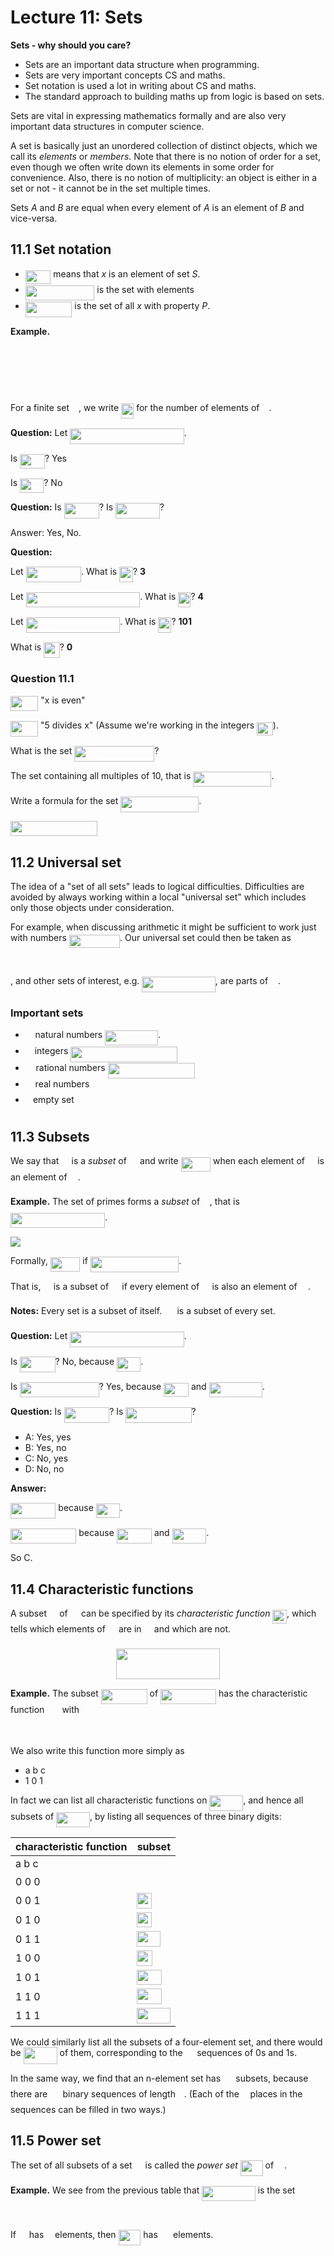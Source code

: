 # Lecture 11: Sets

**Sets - why should you care?**

- Sets are an important data structure when programming.
- Sets are very important concepts CS and maths.
- Set notation is used a lot in writing about CS and maths.
- The standard approach to building maths up from logic is based on sets.

Sets are vital in expressing mathematics formally and are also very important
data structures in computer science.

A set is basically just an unordered collection of distinct objects, which we
call its _elements_ or _members_. Note that there is no notion of order for a
set, even though we often write down its elements in some order for convenience.
Also, there is no notion of multiplicity: an object is either in a set or not -
it cannot be in the set multiple times.

Sets _A_ and _B_ are equal when every element of _A_ is an element of _B_ and
vice-versa.

## 11.1 Set notation

- <img src="/lectures/tex/f6df514422dc78ee1050d56402d63ef9.svg?invert_in_darkmode&sanitize=true" align=middle width=40.513527449999984pt height=22.465723500000017pt/> means that _x_ is an element of set _S_.
- <img src="/lectures/tex/1f0baa1f7eae73d789419b02f13a70ea.svg?invert_in_darkmode&sanitize=true" align=middle width=110.58206114999999pt height=24.65753399999998pt/> is the set with elements <img src="/lectures/tex/d5c9279a24b113348b150b31b3e4f0e9.svg?invert_in_darkmode&sanitize=true" align=middle width=91.40398244999999pt height=14.15524440000002pt/>
- <img src="/lectures/tex/9945ec71be114e1aa39e8cf726f4648c.svg?invert_in_darkmode&sanitize=true" align=middle width=74.54902125pt height=24.65753399999998pt/> is the set of all _x_ with property _P_.

**Example.**

<p align="center"><img src="/lectures/tex/0831bd557c17a9083d545f27679e6bc9.svg?invert_in_darkmode&sanitize=true" align=middle width=323.9492586pt height=16.438356pt/></p>
<p align="center"><img src="/lectures/tex/c61353f4d79a18be78a2d1f393a628fb.svg?invert_in_darkmode&sanitize=true" align=middle width=133.33325775pt height=16.438356pt/></p>
<p align="center"><img src="/lectures/tex/91c26afa6786e50f00a847e05659c4eb.svg?invert_in_darkmode&sanitize=true" align=middle width=100.45663319999998pt height=16.438356pt/></p>

For a finite set <img src="/lectures/tex/e257acd1ccbe7fcb654708f1a866bfe9.svg?invert_in_darkmode&sanitize=true" align=middle width=11.027402099999989pt height=22.465723500000017pt/>, we write <img src="/lectures/tex/65840c883e7323ab67192c3db4729de1.svg?invert_in_darkmode&sanitize=true" align=middle width=20.159830349999993pt height=24.65753399999998pt/> for the number of elements of <img src="/lectures/tex/e257acd1ccbe7fcb654708f1a866bfe9.svg?invert_in_darkmode&sanitize=true" align=middle width=11.027402099999989pt height=22.465723500000017pt/>.

**Question:** Let <img src="/lectures/tex/6c4428fe578b3435e53c1acd6a6d030b.svg?invert_in_darkmode&sanitize=true" align=middle width=182.51896409999998pt height=24.65753399999998pt/>.

Is <img src="/lectures/tex/f2327da2f28224c690e81d27baf85f74.svg?invert_in_darkmode&sanitize=true" align=middle width=39.807693749999984pt height=22.465723500000017pt/>? Yes

Is <img src="/lectures/tex/af8562d7be650ceb0abd32e1c31104a2.svg?invert_in_darkmode&sanitize=true" align=middle width=38.173335749999985pt height=22.831056599999986pt/>? No

**Question:** Is <img src="/lectures/tex/3e3bbc408c616bb1d2909c5a57f7efeb.svg?invert_in_darkmode&sanitize=true" align=middle width=56.24611244999999pt height=24.65753399999998pt/>? Is <img src="/lectures/tex/e3501d225d4caf98a243c3e088b02fab.svg?invert_in_darkmode&sanitize=true" align=middle width=70.60679174999999pt height=24.65753399999998pt/>?

Answer: Yes, No.

**Question:**

Let <img src="/lectures/tex/8cdfdca660369c4088f26a103cff8cd9.svg?invert_in_darkmode&sanitize=true" align=middle width=88.43404019999998pt height=24.65753399999998pt/>. What is <img src="/lectures/tex/b131ee40f802f4941063a6a8351c97d5.svg?invert_in_darkmode&sanitize=true" align=middle width=21.74091809999999pt height=24.65753399999998pt/>? **3**

Let <img src="/lectures/tex/5c7a680f371832cf155e80cc0eea4411.svg?invert_in_darkmode&sanitize=true" align=middle width=182.51896409999998pt height=24.65753399999998pt/>. What is <img src="/lectures/tex/65840c883e7323ab67192c3db4729de1.svg?invert_in_darkmode&sanitize=true" align=middle width=20.159830349999993pt height=24.65753399999998pt/>? **4**

Let <img src="/lectures/tex/abbfcd889a362deba9a7101429f6adbc.svg?invert_in_darkmode&sanitize=true" align=middle width=150.7017996pt height=24.65753399999998pt/>. What is <img src="/lectures/tex/64d5b62235f6fbfef0ee9c4ec7f7624e.svg?invert_in_darkmode&sanitize=true" align=middle width=21.021758999999992pt height=24.65753399999998pt/>? **101**

What is <img src="/lectures/tex/53ad727ba87ae15d58f31805f1f26432.svg?invert_in_darkmode&sanitize=true" align=middle width=25.57086674999999pt height=24.65753399999998pt/>? **0**

### Question 11.1

<img src="/lectures/tex/9558402e4701b4901b73fda0b34173be.svg?invert_in_darkmode&sanitize=true" align=middle width=44.39492144999999pt height=24.65753399999998pt/> "x is even"

<img src="/lectures/tex/717a497105a214f1c655cd26cfd8e001.svg?invert_in_darkmode&sanitize=true" align=middle width=44.16666704999999pt height=24.65753399999998pt/> "5 divides x" (Assume we're working in the integers <img src="/lectures/tex/97724efe1d61e77783b76251d3ae68dc.svg?invert_in_darkmode&sanitize=true" align=middle width=25.570741349999988pt height=21.18721440000001pt/>).

What is the set <img src="/lectures/tex/ea7ee7e9becffadaef1942b97975e3b7.svg?invert_in_darkmode&sanitize=true" align=middle width=128.09346824999997pt height=24.65753399999998pt/>?

The set containing all multiples of 10, that is <img src="/lectures/tex/193a538e58aada3f09c221e1c9d06279.svg?invert_in_darkmode&sanitize=true" align=middle width=125.11406654999999pt height=24.65753399999998pt/>.

Write a formula for the set <img src="/lectures/tex/95bbeb3ff6f126f4f90b12125a8e3bea.svg?invert_in_darkmode&sanitize=true" align=middle width=125.11406654999999pt height=24.65753399999998pt/>.

<img src="/lectures/tex/25e82f2d09e70e00054f3166bedbda86.svg?invert_in_darkmode&sanitize=true" align=middle width=139.0524102pt height=24.65753399999998pt/>

## 11.2 Universal set

The idea of a "set of all sets" leads to logical difficulties. Difficulties are
avoided by always working within a local "universal set" which includes only
those objects under consideration.

For example, when discussing arithmetic it might be sufficient to work just with
numbers <img src="/lectures/tex/5a1c15190d207b036ba70588a3a3b15a.svg?invert_in_darkmode&sanitize=true" align=middle width=81.27835979999999pt height=21.18721440000001pt/>. Our universal set could then be taken as

<p align="center"><img src="/lectures/tex/821944705ea61bde1bf97d240809b162.svg?invert_in_darkmode&sanitize=true" align=middle width=134.24624895pt height=16.438356pt/></p>

, and other sets of interest, e.g. <img src="/lectures/tex/327ec78623d1a3d9e7668ebd5b0022b7.svg?invert_in_darkmode&sanitize=true" align=middle width=117.55702859999997pt height=24.65753399999998pt/>, are parts of
<img src="/lectures/tex/4fd661cfefdf4318d1aa35fb483796b2.svg?invert_in_darkmode&sanitize=true" align=middle width=11.87217899999999pt height=22.648391699999998pt/>.

### Important sets

- <img src="/lectures/tex/4fd661cfefdf4318d1aa35fb483796b2.svg?invert_in_darkmode&sanitize=true" align=middle width=11.87217899999999pt height=22.648391699999998pt/> natural numbers <img src="/lectures/tex/23ab5f88fff6bc77e39976f07a64ad20.svg?invert_in_darkmode&sanitize=true" align=middle width=84.93134594999998pt height=24.65753399999998pt/>.
- <img src="/lectures/tex/b9477ea14234215f4d516bad55d011b8.svg?invert_in_darkmode&sanitize=true" align=middle width=10.95894029999999pt height=22.648391699999998pt/> integers <img src="/lectures/tex/f9308236d569f86005633f85db36d673.svg?invert_in_darkmode&sanitize=true" align=middle width=170.77593059999998pt height=24.65753399999998pt/>
- <img src="/lectures/tex/0f452ec0bcf578fa387e4857f80f03f4.svg?invert_in_darkmode&sanitize=true" align=middle width=12.785434199999989pt height=22.648391699999998pt/> rational numbers <img src="/lectures/tex/36cbdba2d529a6aafad364c8c4c3befd.svg?invert_in_darkmode&sanitize=true" align=middle width=139.809846pt height=24.65753399999998pt/>
- <img src="/lectures/tex/f3e711926cecfed3003f9ae341f3d92b.svg?invert_in_darkmode&sanitize=true" align=middle width=11.87217899999999pt height=22.648391699999998pt/> real numbers
- <img src="/lectures/tex/53fe7f87db69e0ed1312d865111c131f.svg?invert_in_darkmode&sanitize=true" align=middle width=8.219209349999991pt height=24.65753399999998pt/> empty set <img src="/lectures/tex/4ff29620e88188582cae13f73fcb04b2.svg?invert_in_darkmode&sanitize=true" align=middle width=16.438418699999993pt height=24.65753399999998pt/>

## 11.3 Subsets

We say that <img src="/lectures/tex/53d147e7f3fe6e47ee05b88b166bd3f6.svg?invert_in_darkmode&sanitize=true" align=middle width=12.32879834999999pt height=22.465723500000017pt/> is a _subset_ of <img src="/lectures/tex/61e84f854bc6258d4108d08d4c4a0852.svg?invert_in_darkmode&sanitize=true" align=middle width=13.29340979999999pt height=22.465723500000017pt/> and write <img src="/lectures/tex/3c8b983d929a7dc3bcb427bbf20e86d6.svg?invert_in_darkmode&sanitize=true" align=middle width=47.539839599999986pt height=22.465723500000017pt/> when each element
of <img src="/lectures/tex/53d147e7f3fe6e47ee05b88b166bd3f6.svg?invert_in_darkmode&sanitize=true" align=middle width=12.32879834999999pt height=22.465723500000017pt/> is an element of <img src="/lectures/tex/61e84f854bc6258d4108d08d4c4a0852.svg?invert_in_darkmode&sanitize=true" align=middle width=13.29340979999999pt height=22.465723500000017pt/>.

**Example.** The set of primes forms a _subset_ of <img src="/lectures/tex/4fd661cfefdf4318d1aa35fb483796b2.svg?invert_in_darkmode&sanitize=true" align=middle width=11.87217899999999pt height=22.648391699999998pt/>, that is <img src="/lectures/tex/f8237436d95f7b6e9d9b5d71579ef238.svg?invert_in_darkmode&sanitize=true" align=middle width=151.34683739999997pt height=24.65753399999998pt/>.

![](images/L10-P16.png)

Formally, <img src="/lectures/tex/3c8b983d929a7dc3bcb427bbf20e86d6.svg?invert_in_darkmode&sanitize=true" align=middle width=47.539839599999986pt height=22.465723500000017pt/> if <img src="/lectures/tex/ca9e4bc485ba76efbfb1eeca0add5a5f.svg?invert_in_darkmode&sanitize=true" align=middle width=141.47792339999998pt height=24.65753399999998pt/>.

That is, <img src="/lectures/tex/53d147e7f3fe6e47ee05b88b166bd3f6.svg?invert_in_darkmode&sanitize=true" align=middle width=12.32879834999999pt height=22.465723500000017pt/> is a subset of <img src="/lectures/tex/61e84f854bc6258d4108d08d4c4a0852.svg?invert_in_darkmode&sanitize=true" align=middle width=13.29340979999999pt height=22.465723500000017pt/> if every element of <img src="/lectures/tex/53d147e7f3fe6e47ee05b88b166bd3f6.svg?invert_in_darkmode&sanitize=true" align=middle width=12.32879834999999pt height=22.465723500000017pt/> is also an element of
<img src="/lectures/tex/61e84f854bc6258d4108d08d4c4a0852.svg?invert_in_darkmode&sanitize=true" align=middle width=13.29340979999999pt height=22.465723500000017pt/>.

**Notes:** Every set is a subset of itself. <img src="/lectures/tex/4ff29620e88188582cae13f73fcb04b2.svg?invert_in_darkmode&sanitize=true" align=middle width=16.438418699999993pt height=24.65753399999998pt/> is a subset of every set.

**Question:** Let <img src="/lectures/tex/6c4428fe578b3435e53c1acd6a6d030b.svg?invert_in_darkmode&sanitize=true" align=middle width=182.51896409999998pt height=24.65753399999998pt/>.

Is <img src="/lectures/tex/4f59846a3287403b6fc42ed9de7e52a6.svg?invert_in_darkmode&sanitize=true" align=middle width=56.43824834999999pt height=24.65753399999998pt/>? No, because <img src="/lectures/tex/089abefb2a541f5b395e299786d321ff.svg?invert_in_darkmode&sanitize=true" align=middle width=38.173335749999985pt height=22.831056599999986pt/>.

Is <img src="/lectures/tex/dcf794618dc2183737ca6838a00a2f2f.svg?invert_in_darkmode&sanitize=true" align=middle width=126.59231144999998pt height=24.65753399999998pt/>? Yes, because <img src="/lectures/tex/f2327da2f28224c690e81d27baf85f74.svg?invert_in_darkmode&sanitize=true" align=middle width=39.807693749999984pt height=22.465723500000017pt/> and <img src="/lectures/tex/745c257a5c617c8a8cbcb3d84b944276.svg?invert_in_darkmode&sanitize=true" align=middle width=85.02647999999998pt height=24.65753399999998pt/>.

**Question:** Is <img src="/lectures/tex/5f63d107bacd2c99a2bea4bcb2f26186.svg?invert_in_darkmode&sanitize=true" align=middle width=72.43328399999999pt height=24.65753399999998pt/>? Is <img src="/lectures/tex/38b12de86257840f2d9ebbc28d7d7850.svg?invert_in_darkmode&sanitize=true" align=middle width=105.31012304999999pt height=24.65753399999998pt/>?

- A: Yes, yes
- B: Yes, no
- C: No, yes
- D: No, no

**Answer:**

<img src="/lectures/tex/60f17e6b0647db012bdd49b296037039.svg?invert_in_darkmode&sanitize=true" align=middle width=72.43328399999999pt height=24.65753399999998pt/> because <img src="/lectures/tex/089abefb2a541f5b395e299786d321ff.svg?invert_in_darkmode&sanitize=true" align=middle width=38.173335749999985pt height=22.831056599999986pt/>.

<img src="/lectures/tex/2a6617c09aff68cee9a883c86302ba95.svg?invert_in_darkmode&sanitize=true" align=middle width=105.31012304999999pt height=24.65753399999998pt/> because <img src="/lectures/tex/3e3bbc408c616bb1d2909c5a57f7efeb.svg?invert_in_darkmode&sanitize=true" align=middle width=56.24611244999999pt height=24.65753399999998pt/> and <img src="/lectures/tex/0524c3660841104ac89587f2fb27a64a.svg?invert_in_darkmode&sanitize=true" align=middle width=54.611754449999985pt height=24.65753399999998pt/>.

So C.

## 11.4 Characteristic functions

A subset <img src="/lectures/tex/53d147e7f3fe6e47ee05b88b166bd3f6.svg?invert_in_darkmode&sanitize=true" align=middle width=12.32879834999999pt height=22.465723500000017pt/> of <img src="/lectures/tex/61e84f854bc6258d4108d08d4c4a0852.svg?invert_in_darkmode&sanitize=true" align=middle width=13.29340979999999pt height=22.465723500000017pt/> can be specified by its _characteristic function_ <img src="/lectures/tex/116b5dfc1436d5c53775b6cf36dc3c9d.svg?invert_in_darkmode&sanitize=true" align=middle width=22.614152549999993pt height=22.465723500000017pt/>,
which tells which elements of <img src="/lectures/tex/61e84f854bc6258d4108d08d4c4a0852.svg?invert_in_darkmode&sanitize=true" align=middle width=13.29340979999999pt height=22.465723500000017pt/> are in <img src="/lectures/tex/53d147e7f3fe6e47ee05b88b166bd3f6.svg?invert_in_darkmode&sanitize=true" align=middle width=12.32879834999999pt height=22.465723500000017pt/> and which are not.

<p align="center"><img src="/lectures/tex/2d33dc70b770b5f066845ad95da06fa7.svg?invert_in_darkmode&sanitize=true" align=middle width=166.26891104999999pt height=49.315569599999996pt/></p>

**Example.** The subset <img src="/lectures/tex/c6113301d0cb68b238b9a3d55966af7b.svg?invert_in_darkmode&sanitize=true" align=middle width=73.79368919999999pt height=24.65753399999998pt/> of <img src="/lectures/tex/c20d5daf394618a6e0e0161de3de1549.svg?invert_in_darkmode&sanitize=true" align=middle width=89.11897499999998pt height=24.65753399999998pt/> has the characteristic
function <img src="/lectures/tex/9740dbd219e0391bb4595149ed2ef6a6.svg?invert_in_darkmode&sanitize=true" align=middle width=20.171264849999986pt height=14.15524440000002pt/> with

<p align="center"><img src="/lectures/tex/15ac5672ca1d99d3f80be39827991f62.svg?invert_in_darkmode&sanitize=true" align=middle width=229.21582529999998pt height=16.438356pt/></p>

We also write this function more simply as

- a b c
- 1 0 1

In fact we can list all characteristic functions on <img src="/lectures/tex/b5935d2873e269fe97955fa45c8ee5a6.svg?invert_in_darkmode&sanitize=true" align=middle width=53.90794035pt height=24.65753399999998pt/>, and hence all
subsets of <img src="/lectures/tex/b5935d2873e269fe97955fa45c8ee5a6.svg?invert_in_darkmode&sanitize=true" align=middle width=53.90794035pt height=24.65753399999998pt/>, by listing all sequences of three binary digits:

| characteristic function | subset |
|-------------------------|--------|
| a b c                   |        |
| 0 0 0                   | <img src="/lectures/tex/4ff29620e88188582cae13f73fcb04b2.svg?invert_in_darkmode&sanitize=true" align=middle width=16.438418699999993pt height=24.65753399999998pt/> |
| 0 0 1                   | <img src="/lectures/tex/54503bfb2865a3ed5bb8f924c557ab22.svg?invert_in_darkmode&sanitize=true" align=middle width=23.552223749999985pt height=24.65753399999998pt/> |
| 0 1 0                   | <img src="/lectures/tex/3f119c53287d45650d843885ff6ee115.svg?invert_in_darkmode&sanitize=true" align=middle width=23.493214799999986pt height=24.65753399999998pt/> |
| 0 1 1                   | <img src="/lectures/tex/6ac258419e7ab63fb46fa353dc2fc36d.svg?invert_in_darkmode&sanitize=true" align=middle width=37.91290304999999pt height=24.65753399999998pt/> |
| 1 0 0                   | <img src="/lectures/tex/c3e2cf59ab52ddb82646528b31dc523a.svg?invert_in_darkmode&sanitize=true" align=middle width=25.12757279999999pt height=24.65753399999998pt/> |
| 1 0 1                   | <img src="/lectures/tex/c5e9578fb772b0ecd601fbaefaf9f1c2.svg?invert_in_darkmode&sanitize=true" align=middle width=39.54726104999999pt height=24.65753399999998pt/> |
| 1 1 0                   | <img src="/lectures/tex/862d66bb688d01a807467833e7a64042.svg?invert_in_darkmode&sanitize=true" align=middle width=39.48825209999999pt height=24.65753399999998pt/> |
| 1 1 1                   | <img src="/lectures/tex/b5935d2873e269fe97955fa45c8ee5a6.svg?invert_in_darkmode&sanitize=true" align=middle width=53.90794035pt height=24.65753399999998pt/> |

We could similarly list all the subsets of a four-element set, and there would
be <img src="/lectures/tex/49db0ca540e68dc1e939eaf219ad8c35.svg?invert_in_darkmode&sanitize=true" align=middle width=53.94971834999998pt height=26.76175259999998pt/> of them, corresponding to the <img src="/lectures/tex/812eddc94b3c44a52699e8da08d64dd6.svg?invert_in_darkmode&sanitize=true" align=middle width=14.771756999999988pt height=26.76175259999998pt/> sequences of 0s and 1s.

In the same way, we find that an n-element set has <img src="/lectures/tex/f8f25e4580c418a51dc556db0d8d2b93.svg?invert_in_darkmode&sanitize=true" align=middle width=16.34523329999999pt height=21.839370299999988pt/> subsets, because there
are <img src="/lectures/tex/f8f25e4580c418a51dc556db0d8d2b93.svg?invert_in_darkmode&sanitize=true" align=middle width=16.34523329999999pt height=21.839370299999988pt/> binary sequences of length <img src="/lectures/tex/55a049b8f161ae7cfeb0197d75aff967.svg?invert_in_darkmode&sanitize=true" align=middle width=9.86687624999999pt height=14.15524440000002pt/>. (Each of the <img src="/lectures/tex/55a049b8f161ae7cfeb0197d75aff967.svg?invert_in_darkmode&sanitize=true" align=middle width=9.86687624999999pt height=14.15524440000002pt/> places in the
sequences can be filled in two ways.)

## 11.5 Power set

The set of all subsets of a set <img src="/lectures/tex/6bac6ec50c01592407695ef84f457232.svg?invert_in_darkmode&sanitize=true" align=middle width=13.01596064999999pt height=22.465723500000017pt/> is called the _power set_ <img src="/lectures/tex/14622b437d4330abc46e8ff4c2924406.svg?invert_in_darkmode&sanitize=true" align=middle width=35.84706014999999pt height=24.65753399999998pt/> of
<img src="/lectures/tex/6bac6ec50c01592407695ef84f457232.svg?invert_in_darkmode&sanitize=true" align=middle width=13.01596064999999pt height=22.465723500000017pt/>.

**Example.** We see from the previous table that <img src="/lectures/tex/273c715f68dc201b8a114c0e7b91dac2.svg?invert_in_darkmode&sanitize=true" align=middle width=85.42821374999998pt height=24.65753399999998pt/> is the
set

<p align="center"><img src="/lectures/tex/03e0fbf81cdc5b06cd2b18ee90781da0.svg?invert_in_darkmode&sanitize=true" align=middle width=331.61361089999997pt height=16.438356pt/></p>

If <img src="/lectures/tex/6bac6ec50c01592407695ef84f457232.svg?invert_in_darkmode&sanitize=true" align=middle width=13.01596064999999pt height=22.465723500000017pt/> has <img src="/lectures/tex/55a049b8f161ae7cfeb0197d75aff967.svg?invert_in_darkmode&sanitize=true" align=middle width=9.86687624999999pt height=14.15524440000002pt/> elements, then <img src="/lectures/tex/14622b437d4330abc46e8ff4c2924406.svg?invert_in_darkmode&sanitize=true" align=middle width=35.84706014999999pt height=24.65753399999998pt/> has <img src="/lectures/tex/f8f25e4580c418a51dc556db0d8d2b93.svg?invert_in_darkmode&sanitize=true" align=middle width=16.34523329999999pt height=21.839370299999988pt/> elements.
